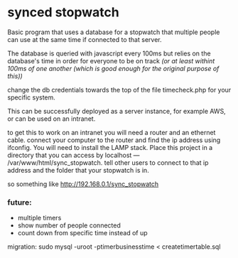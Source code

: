 # synced stopwatch
Basic program that uses a database for a stopwatch that multiple people can use at the same time if connected to that server.

The database is queried with javascript every 100ms but relies on the database's time in order for everyone to be on track 
*(or at least withint 100ms of one another (which is good enough for the original purpose of this))*

change the db credentials towards the top of the file timecheck.php for your specific system.

This can be successfully deployed as a server instance, for example AWS, or can be used on an intranet.

to get this to work on an intranet you will need a router and an ethernet cable. connect your computer to the router and find the ip address using ifconfig. You will need to install the LAMP stack. Place this project in a directory that you can access by localhost — /var/www/html/sync_stopwatch. tell other users to connect to that ip address and the folder that your stopwatch is in. 

so something like 
http://192.168.0.1/sync_stopwatch


### future:
+ multiple timers
+ show number of people connected
+ count down from specific time instead of up


migration:
 sudo mysql -uroot -ptimerbusinesstime < createtimertable.sql
